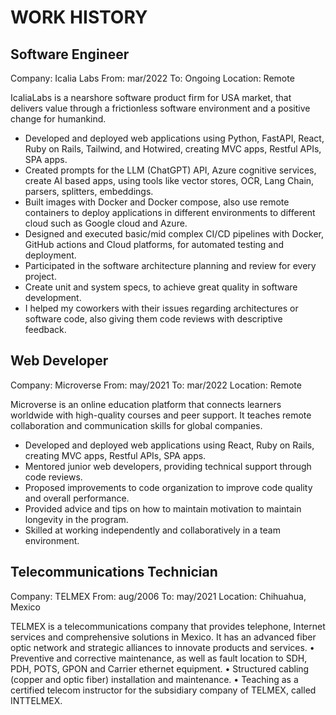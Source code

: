 # WORK HISTORY

## Software Engineer
Company: Icalia Labs
From: mar/2022
To: Ongoing
Location: Remote

IcaliaLabs is a nearshore software product firm for USA market, that delivers value through a frictionless software environment and a positive change for humankind.
- Developed and deployed web applications using Python, FastAPI, React, Ruby on Rails, Tailwind, and Hotwired, creating MVC apps, Restful APIs, SPA apps.
- Created prompts for the LLM (ChatGPT) API, Azure cognitive services, create AI based apps, using tools like vector stores, OCR, Lang Chain, parsers, splitters, embeddings.
- Built images with Docker and Docker compose, also use remote containers to deploy applications in different environments to different cloud such as Google cloud and Azure.
- Designed and executed basic/mid complex CI/CD pipelines with Docker, GitHub actions and Cloud platforms, for automated testing and deployment.
- Participated in the software architecture planning and review for every project.
- Create unit and system specs, to achieve great quality in software development.
- I helped my coworkers with their issues regarding architectures or software code, also giving them code reviews with descriptive feedback.

## Web Developer
Company: Microverse
From: may/2021
To: mar/2022
Location: Remote

Microverse is an online education platform that connects learners worldwide with high-quality courses and peer support. It teaches remote collaboration and communication skills for global companies.
- Developed and deployed web applications using React, Ruby on Rails, creating MVC apps, Restful APIs, SPA apps.
- Mentored junior web developers, providing technical support through code reviews.
- Proposed improvements to code organization to improve code quality and overall performance.
- Provided advice and tips on how to maintain motivation to maintain longevity in the program.
- Skilled at working independently and collaboratively in a team environment.

## Telecommunications Technician
Company: TELMEX
From: aug/2006
To: may/2021
Location: Chihuahua, Mexico

TELMEX is a telecommunications company that provides telephone, Internet services and comprehensive solutions in Mexico. It has an advanced fiber optic network and strategic alliances to innovate products and services.
• Preventive and corrective maintenance, as well as fault location to SDH, PDH, POTS, GPON and Carrier ethernet equipment.
• Structured cabling (copper and optic fiber) installation and maintenance.
• Teaching as a certified telecom instructor for the subsidiary company of TELMEX, called INTTELMEX.